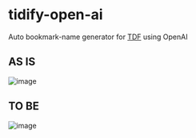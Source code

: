 # tidify-open-ai
Auto bookmark-name generator for [TDF](https://github.com/hugehoo/tidify-be) using OpenAI


## AS IS
![image](https://github.com/hugehoo/tidify-open-ai/assets/92839864/17e3730f-4efb-4520-ab0b-9808ee3aa3af)

## TO BE
![image](https://github.com/hugehoo/tidify-open-ai/assets/92839864/15c62c9c-88f7-4f82-887e-93b9cd0098d9)
